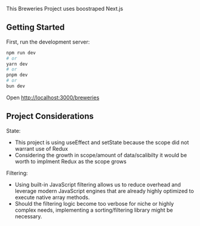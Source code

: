 This Breweries Project uses boostraped Next.js

## Getting Started

First, run the development server:

```bash
npm run dev
# or
yarn dev
# or
pnpm dev
# or
bun dev
```

Open [http://localhost:3000/breweries](http://localhost:3000/breweries)

## Project Considerations
State:
 - This project is using useEffect and setState because the scope did not warrant use of Redux
 - Considering the growth in scope/amount of data/scalibilty it would be worth to implment Redux as the scope grows
 
Filtering:
 - Using built-in JavaScript filtering allows us to reduce overhead and leverage modern JavaScript engines that are already highly optimized to execute native array methods.
 - Should the filtering logic become too verbose for niche or highly complex needs, implementing a sorting/filtering library might be necessary.



